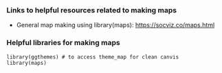

### Links to helpful resources related to making maps

* General map making using library(maps): https://socviz.co/maps.html

### Helpful libraries for making maps

```{r}
library(ggthemes) # to access theme_map for clean canvis
library(maps)
```